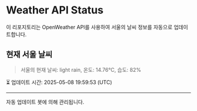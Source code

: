
# Weather API Status

이 리포지토리는 OpenWeather API를 사용하여 서울의 날씨 정보를 자동으로 업데이트합니다.

## 현재 서울 날씨
> 서울의 현재 날씨: light rain, 온도: 14.76°C, 습도: 82%

⏳ 업데이트 시간: 2025-05-08 19:59:53 (UTC)

---
자동 업데이트 봇에 의해 관리됩니다.
